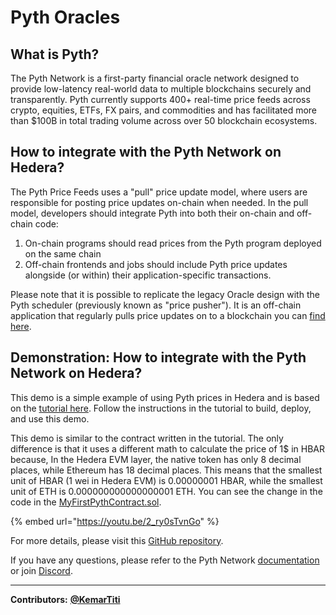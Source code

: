 # Pyth Oracles

## What is Pyth?

The Pyth Network is a first-party financial oracle network designed to provide low-latency real-world data to multiple blockchains securely and transparently. Pyth currently supports 400+ real-time price feeds across crypto, equities, ETFs, FX pairs, and commodities and has facilitated more than $100B in total trading volume across over 50 blockchain ecosystems.

## How to integrate with the Pyth Network on Hedera?

The Pyth Price Feeds uses a "pull" price update model, where users are responsible for posting price updates on-chain when needed. In the pull model, developers should integrate Pyth into both their on-chain and off-chain code:

1. On-chain programs should read prices from the Pyth program deployed on the same chain
2. Off-chain frontends and jobs should include Pyth price updates alongside (or within) their application-specific transactions.

Please note that it is possible to replicate the legacy Oracle design with the Pyth scheduler (previously known as "price pusher"). It is an off-chain application that regularly pulls price updates on to a blockchain you can [find here](https://docs.pyth.network/price-feeds/schedule-price-updates/using-scheduler).

## Demonstration: How to integrate with the Pyth Network on Hedera?

This demo is a simple example of using Pyth prices in Hedera and is based on the [tutorial here](https://docs.pyth.network/price-feeds/create-your-first-pyth-app/evm/part-1). Follow the instructions in the tutorial to build, deploy, and use this demo.

This demo is similar to the contract written in the tutorial. The only difference is that it uses a different math to calculate the price of 1$ in HBAR because, In the Hedera EVM layer, the native token has only 8 decimal places, while Ethereum has 18 decimal places. This means that the smallest unit of HBAR (1 wei in Hedera EVM) is 0.00000001 HBAR, while the smallest unit of ETH is 0.000000000000000001 ETH. You can see the change in the code in the [MyFirstPythContract.sol](https://github.com/ali-bahjati/hedera-demo-contract/blob/main/contracts/src/MyFirstPythContract.sol).

{% embed url="https://youtu.be/2_ry0sTvnGo" %}

For more details, please visit this [GitHub repository](https://github.com/ali-bahjati/hedera-demo-contract).

If you have any questions, please refer to the Pyth Network [documentation](https://docs.pyth.network/home) or join [Discord](https://discord.gg/invite/PythNetwork).

***

**Contributors:** [**@KemarTiti**](https://github.com/KemarTiti)
